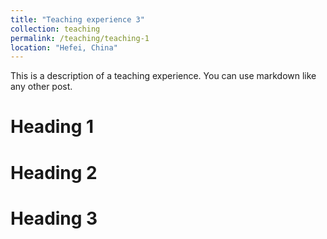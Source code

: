 ```yaml
---
title: "Teaching experience 3"
collection: teaching
permalink: /teaching/teaching-1
location: "Hefei, China"
---
```


This is a description of a teaching experience. You can use markdown like any other post.

Heading 1
======

Heading 2
======

Heading 3
======
